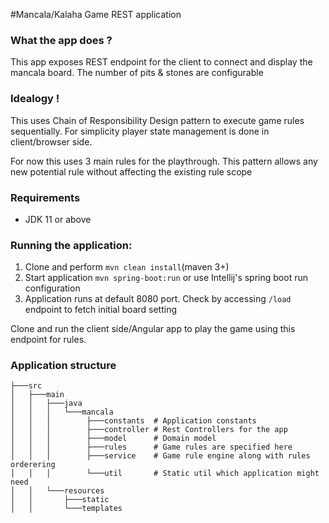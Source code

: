 #Mancala/Kalaha Game REST application

### What the app does ?
This app exposes REST endpoint for the client to connect and display the mancala board.
The number of pits & stones are configurable

### Idealogy !
This uses Chain of Responsibility Design pattern to execute game rules sequentially.
For simplicity player state management is done in client/browser side.

For now this uses 3 main rules for the playthrough. This pattern allows any new potential rule without affecting the existing rule scope

### Requirements
- JDK 11 or above

### Running the application:
1. Clone and perform `mvn clean install`(maven 3+)
2. Start application `mvn spring-boot:run` or use Intellij's spring boot run configuration
3. Application runs at default 8080 port. Check by accessing `/load` endpoint to fetch initial board setting

Clone and run the client side/Angular app to play the game using this endpoint for rules.

### Application structure
```
├───src
│   ├───main
│   │   ├───java
│   │   │   └───mancala
│   │   │        ├───constants  # Application constants
│   │   │        ├───controller # Rest Controllers for the app
│   │   │        ├───model      # Domain model
│   │   │        ├───rules      # Game rules are specified here
│   │   │        ├───service    # Game rule engine along with rules orderering
│   │   │        └───util       # Static util which application might need
│   │   └───resources
│   │       ├───static
│   │       └───templates

```
